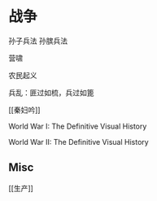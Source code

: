 # 战争



孙子兵法
孙膑兵法

营啸

农民起义

兵乱：匪过如梳，兵过如篦

[[秦妇吟]]


World War I: The Definitive Visual History

World War II: The Definitive Visual History


## Misc

[[生产]]


